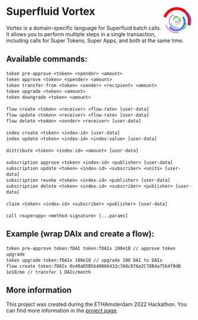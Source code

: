 # Superfluid Vortex <img align="right" src="https://github.com/BlossomLabs/superfluid-vortex/blob/master/public/logo192.png" height="80px" />

Vortex is a domain-specific language for Superfluid batch calls. It allows you to perform multiple steps in a single transaction, including calls for Super Tokens, Super Apps, and both at the same time.

## Available commands:
```
token pre-approve <token> <spender> <amount>
token approve <token> <spender> <amount>
token transfer-from <token> <sender> <recipient> <amount>
token upgrade <token> <amount>
token downgrade <token> <amount>

flow create <token> <receiver> <flow-rate> [user-data]
flow update <token> <receiver> <flow-rate> [user-data]
flow delete <token> <sender> <receiver> [user-data]

index create <token> <index-id> [user-data]
index update <token> <index-id> <index-value> [user-data]

distribute <token> <index-id> <amount> [user-data]

subscription approve <token> <index-id> <publisher> [user-data]
subscription update <token> <index-id> <subscriber> <units> [user-data]
subscription revoke <token> <index-id> <publisher> [user-data]
subscription delete <token> <index-id> <subscriber> <publisher> [user-data]

claim <token> <index-id> <subscriber> <publisher> [user-data]

call <superapp> <method-signature> [...params]
```
## Example (wrap DAIx and create a flow):
```
token pre-approve token:fDAI token:fDAIx 100e18 // approve token upgrade
token upgrade token:fDAIx 100e18 // upgrade 100 DAI to DAIx
flow create token:fDAIx 0x40aD5B5b40066432c7A9c876e2C78B4a7564f0dB 1e18/mo // transfer 1 DAIx/month
```

## More information

This project was created during the ETHAmsterdam 2022 Hackathon. You can find more information in the [project page](https://showcase.ethglobal.com/ethamsterdam/superfluid-vortex-d5qwv).